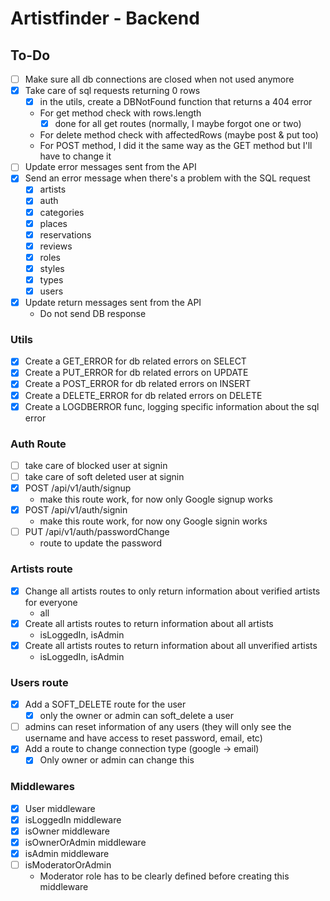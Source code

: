 # Artistfinder - Backend

## To-Do

- [ ] Make sure all db connections are closed when not used anymore
- [x] Take care of sql requests returning 0 rows
  - [x] in the utils, create a DBNotFound function that returns a 404 error
  - For get method check with rows.length
    - [x] done for all get routes (normally, I maybe forgot one or two)
  - For delete method check with affectedRows (maybe post & put too)
  - For POST method, I did it the same way as the GET method but I'll have to change it 
- [ ] Update error messages sent from the API
- [x] Send an error message when there's a problem with the SQL request
  - [x] artists
  - [x] auth
  - [x] categories
  - [x] places
  - [x] reservations
  - [x] reviews
  - [x] roles
  - [x] styles
  - [x] types
  - [x] users
- [x] Update return messages sent from the API
  - Do not send DB response

### Utils

- [x] Create a GET_ERROR for db related errors on SELECT
- [x] Create a PUT_ERROR for db related errors on UPDATE
- [x] Create a POST_ERROR for db related errors on INSERT
- [x] Create a DELETE_ERROR for db related errors on DELETE
- [x] Create a LOGDBERROR func, logging specific information about the sql error

### Auth Route

- [ ] take care of blocked user at signin
- [ ] take care of soft deleted user at signin
- [x] POST /api/v1/auth/signup
  - make this route work, for now only Google signup works
- [x] POST /api/v1/auth/signin
  - make this route work, for now ony Google signin works
- [ ] PUT /api/v1/auth/passwordChange
  - route to update the password 

### Artists route

- [x] Change all artists routes to only return information about verified artists for everyone
  - all
- [x] Create all artists routes to return information about all artists
  - isLoggedIn, isAdmin
- [x] Create all artists routes to return information about all unverified artists
  - isLoggedIn, isAdmin

### Users route

- [x] Add a SOFT_DELETE route for the user
  - [x] only the owner or admin can soft_delete a user
- [ ] admins can reset information of any users (they will only see the username and have access to reset password, email, etc)
- [x] Add a route to change connection type (google -> email)
  - [x] Only owner or admin can change this

### Middlewares

- [x] User middleware
- [x] isLoggedIn middleware
- [x] isOwner middleware
- [x] isOwnerOrAdmin middleware
- [x] isAdmin middleware
- [ ] isModeratorOrAdmin
  - Moderator role has to be clearly defined before creating this middleware